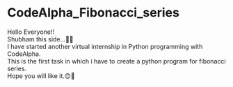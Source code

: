 # CodeAlpha_Fibonacci_series<br>
Hello Everyone!!<br>
Shubham this side...🙋🙋<br>
I have started another virtual internship in Python programming with CodeAlpha.
<br>
This is the first task in which i have to create a python program for fibonacci series.<br>
Hope you will like it.😊🙌
